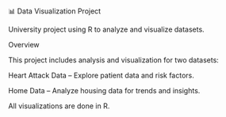 📊 Data Visualization Project

University project using R to analyze and visualize datasets.

Overview

This project includes analysis and visualization for two datasets:

Heart Attack Data – Explore patient data and risk factors.

Home Data – Analyze housing data for trends and insights.

All visualizations are done in R.

